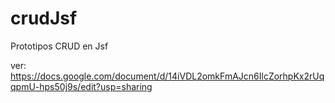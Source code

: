 # crudJsf
Prototipos CRUD en Jsf

ver: https://docs.google.com/document/d/14iVDL2omkFmAJcn6IlcZorhpKx2rUqqpmU-hps50j9s/edit?usp=sharing 
